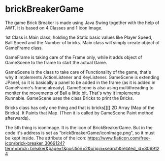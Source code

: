 # brickBreakerGame
The game Brick Breaker is made using Java Swing together with the help of AWT.
It is based on 4 Classes and 1 Icon Image.

1st Class is Main class, holding the Static basic values like Player Speed, Ball Speed and the Number of bricks. Main class will simply create object of GameFrame class.

GameFrame is taking care of the Frame only, while it adds object of GameScene to the frame to start the actual Game. 

GameScene is the class to take care of Functionality of the game, that's why it implements ActionListener and KeyListener.
GameScene is extending JPanel, so it is basically a panel to be added in the frame (as it is added in GameFrame's frame already).
GameScene is also using multithreading to moniter the movements of Ball a little bit. That's why it implements Runnable.
GameScene uses the class Bricks to print the Bricks.

Bricks class has only one thing and that is bricks[][] 2D Array (Map of the Bricks). It Paints that Map. (Then it is called by GameScene Paint method afterwards).

The 5th thing is iconImage. It is the icon of BrickBreakerGame. But in the code it's address is set as "brickBreakerGame/iconImage.png", so it must be kept inside.
The attribute of the icon: https://www.flaticon.com/free-icon/brick-breaker_3069124?term=brick+breaker&page=1&position=2&origin=search&related_id=3069124

